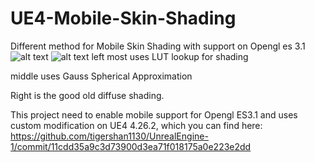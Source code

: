 # UE4-Mobile-Skin-Shading
Different method for Mobile Skin Shading with support on Opengl es 3.1
![alt text](https://github.com/tigershan1130/UE4-Mobile-Skin-Shading/blob/main/HighresScreenshot00000.png)
![alt text](https://github.com/tigershan1130/UE4-Mobile-Skin-Shading/blob/main/HighresScreenshot00001.png)
left most uses LUT lookup for shading

middle uses Gauss Spherical Approximation

Right is the good old diffuse shading.


This project need to enable mobile support for Opengl ES3.1 and uses custom modification on UE4 4.26.2, which you can find here:
https://github.com/tigershan1130/UnrealEngine-1/commit/11cdd35a9c3d73900d3ea71f018175a0e223e2dd
